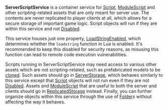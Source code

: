 **ServerScriptService** is a container service for [Script](https://developer.roblox.com/en-us/api-reference/class/Script), [ModuleScript](https://developer.roblox.com/en-us/api-reference/class/ModuleScript) and other scripting-related assets that are only meant for server use. The contents are never replicated to player clients at all, which allows for a secure storage of important game logic. Script objects will run if they are within this service and not [Disabled](https://developer.roblox.com/en-us/api-reference/property/BaseScript/Disabled).

This service houses just one property, [LoadStringEnabled](https://developer.roblox.com/en-us/api-reference/property/ServerScriptService/LoadStringEnabled), which determines whether the `loadstring` function in Lua is enabled. It's recommended to keep this disabled for security reasons, as misusing this function can lead to remote code execution vulnerabilities.

Scripts running in ServerScriptService may need access to various other assets which are not scripting-related, such as prefabricated models to be [cloned](https://developer.roblox.com/en-us/api-reference/function/Instance/Clone). Such assets should go in [ServerStorage](https://developer.roblox.com/en-us/api-reference/class/ServerStorage), which behaves similarly to this service except that [Script](https://developer.roblox.com/en-us/api-reference/class/Script) objects will not run even if they are not [Disabled](https://developer.roblox.com/en-us/api-reference/property/BaseScript/Disabled). Assets and [ModuleScript](https://developer.roblox.com/en-us/api-reference/class/ModuleScript) that are useful to both the server and clients should go in [ReplicatedStorage](https://developer.roblox.com/en-us/api-reference/class/ReplicatedStorage) instead. Finally, you can further organize objects within this service through the use of [Folder](https://developer.roblox.com/en-us/api-reference/class/Folder)s without affecting the way it behaves.